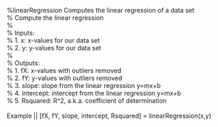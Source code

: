 %linearRegression Computes the linear regression of a data set\
%   Compute the linear regression\
%\
%   Inputs:\
%     1. x: x-values for our data set\
%     2. y: y-values for our data set\
%\
%   Outputs:\
%     1. fX: x-values with outliers removed\
%     2. fY: y-values with outliers removed\
%     3. slope: slope from the linear regression y=mx+b\
%     4. intercept: intercept from the linear regression y=mx+b\
%     5. Rsquared: R^2, a.k.a. coefficient of determination\
\
Example || [fX, fY, slope, intercept, Rsquared] = linearRegression(x,y)
